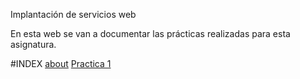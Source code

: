Implantación de servicios web

En esta web se van a documentar las prácticas realizadas para esta asignatura.


#INDEX
[about](about.md)
</pr>
[Practica 1](/iaw/practica1/p1.md)
